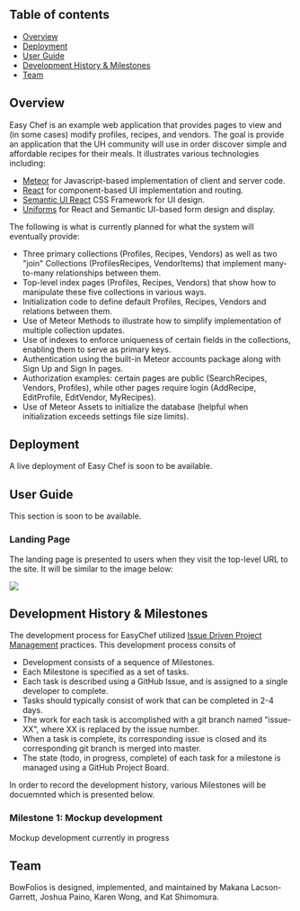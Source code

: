 ## Table of contents

* [Overview](#overview)
* [Deployment](#deployment)
* [User Guide](#user-guide)
* [Development History & Milestones](#development-history)
* [Team](#team)

## Overview

Easy Chef is an example web application that provides pages to view and (in some cases) modify profiles, recipes, and vendors. The goal is provide an application that the UH community will use in order discover simple and affordable recipes for their meals.  It illustrates various technologies including:

* [Meteor](https://www.meteor.com/) for Javascript-based implementation of client and server code.
* [React](https://reactjs.org/) for component-based UI implementation and routing.
* [Semantic UI React](https://react.semantic-ui.com/) CSS Framework for UI design.
* [Uniforms](https://uniforms.tools/) for React and Semantic UI-based form design and display.

The following is what is currently planned for what the system will eventually provide:

* Three primary collections (Profiles, Recipes, Vendors) as well as two "join" Collections (ProfilesRecipes, VendorItems) that implement many-to-many relationships between them.
* Top-level index pages (Profiles, Recipes, Vendors) that show how to manipulate these five collections in various ways.
* Initialization code to define default Profiles, Recipes, Vendors and relations between them.
* Use of Meteor Methods to illustrate how to simplify implementation of multiple collection updates.
* Use of indexes to enforce uniqueness of certain fields in the collections, enabling them to serve as primary keys.
* Authentication using the built-in Meteor accounts package along with Sign Up and Sign In pages.
* Authorization examples: certain pages are public (SearchRecipes, Vendors, Profiles), while other pages require login (AddRecipe, EditProfile, EditVendor, MyRecipes).
* Use of Meteor Assets to initialize the database (helpful when initialization exceeds settings file size limits).

## Deployment

A live deployment of Easy Chef is soon to be available.

## User Guide

This section is soon to be available.

### Landing Page

The landing page is presented to users when they visit the top-level URL to the site.
It will be similar to the image below:

![](images/landing)

## Development History & Milestones

The development process for EasyChef utilized  [Issue Driven Project Management](http://courses.ics.hawaii.edu/ics314f19/modules/project-management/) practices. This development process consits of

* Development consists of a sequence of Milestones.
* Each Milestone is specified as a set of tasks.
* Each task is described using a GitHub Issue, and is assigned to a single developer to complete.
* Tasks should typically consist of work that can be completed in 2-4 days.
* The work for each task is accomplished with a git branch named "issue-XX", where XX is replaced by the issue number.
* When a task is complete, its corresponding issue is closed and its corresponding git branch is merged into master.
* The state (todo, in progress, complete) of each task for a milestone is managed using a GitHub Project Board.

In order to record the development history, various Milestones will be docuemnted which is presented below.

### Milestone 1: Mockup development

Mockup development currently in progress

## Team

BowFolios is designed, implemented, and maintained by Makana Lacson-Garrett, Joshua Paino, Karen Wong, and Kat Shimomura.







